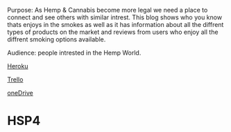 Purpose: As Hemp & Cannabis become more legal we need a place to connect and see others with similar intrest. This blog shows who you know thats enjoys in the smokes as well as it has information about all the diffrent types of products on the market and reviews from users who enjoy all the diffrent smoking options available. 

Audience: people intrested in the Hemp World. 

[Heroku]()

[Trello](https://trello.com/b/XwyRAQDC/cannacabniet)
 
[oneDrive]()

# HSP4
